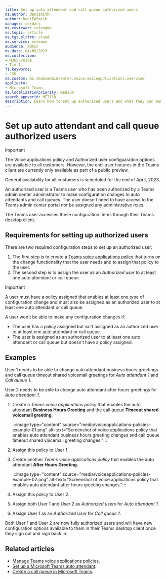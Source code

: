 ```yaml
---
title: Set up auto attendant and call queue authorized users
ms.author: danismith
author: DaniEASmith
manager: serdars
ms.reviewer: colongma
ms.topic: article
ms.tgt.pltfrm: cloud
ms.service: msteams
audience: admin
ms.date: 04/05/2023
ms.collection: 
- M365-voice
- Tier1
f1.keywords:
- CSH
ms.custom: ms.teamsadmincenter.voice.voiceapplications.overview
appliesto: 
- Microsoft Teams
ms.localizationpriority: medium
search.appverid: MET150
description: Learn how to set up authorized users and what they can manage for auto attendants and call queues.
---
```


# Set up auto attendant and call queue authorized users

> [!IMPORTANT]
> The Voice applications policy and Authorized user configuaration options are available to all customers. However, the end-user features in the Teams client are currently only available as part of a public preview.
> 
> General availability for all customers is scheduled for the end of April, 2023.

An authorized user is a Teams user who has been authorized by a Teams admin center administrator to make configuration changes to auto attendants and call queues. The user doesn't need to have access to the Teams admin center portal nor be assigned any administrative roles.

The Teams user accesses these configuration items through their Teams desktop client.

## Requirements for setting up authorized users

There are two required configuration steps to set up an authorized user:

1. The first step is to create a [Teams voice applications policy](manage-voice-applications-policies.md) that turns on the change functionality that the user needs and to assign that policy to the user.
1. The second step is to assign the user as an *Authorized user* to at least one auto attendant or call queue.

> [!IMPORTANT]
> A user must have a policy assigned that enables at least one type of configuration change and must also be assigned as an authorized user to at least one auto attendant or call queue.
>
> A user won't be able to make any configuration changes if:
>
> - The user has a policy assigned but isn't assigned as an authorized user to at least one auto attendant or call queue.
> - The user is assigned as an authorized user to at least one auto attendant or call queue but doesn't have a policy assigned.

## Examples

User 1 needs to be able to change auto attendant business hours greetings and call queue timeout shared voicemail greetings for *Auto attendant 1* and *Call queue 1*.

User 2 needs to be able to change auto attendant after hours greetings for *Auto attendant 1*.

1. Create a *Teams voice applications policy* that enables the auto attendant **Business Hours Greeting** and the call queue **Timeout shared voicemail greeting**.

    :::image type="content" source="media/voiceapplications-policies-example-01.png" alt-text="Screenshot of voice applications policy that enables auto attendant business hours greeting changes and call queue timeout shared voicemail greeting changes.":::

1. Assign this policy to User 1.
1. Create another *Teams voice applications policy* that enables the auto attendant **After Hours Greeting**.

    :::image type="content" source="media/voiceapplications-policies-example-02.png" alt-text="Screenshot of voice applications policy that enables auto attendant after hours greeting changes.":::

1. Assign this policy to User 2.
1. Assign both User 1 and User 2 as *Authorized users* for *Auto attendant 1*.
1. Assign User 1 as an *Authorized User* for *Call queue 1*.

Both User 1 and User 2 are now fully authorized users and will have new configuration options available to them in their Teams desktop client once they sign out and sign back in.

## Related articles

- [Manage Teams voice applications policies](manage-voice-applications-policies.md).
- [Set up a Microsoft Teams auto attendant](create-a-phone-system-auto-attendant.md).
- [Create a call queue in Microsoft Teams](create-a-phone-system-call-queue.md).
